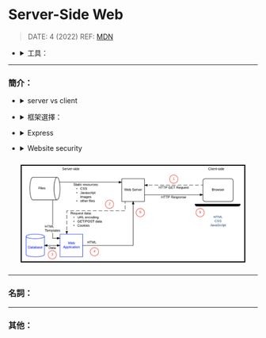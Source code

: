 <style> 
.imgBox{
  display: flex; 
  flex-direction: column; 
  margin: 5%; 
  justify-content: center;
  border: 2px solid black;
}
</style>

<!--  style  -->

###### <!-- ref -->

[mdn]: https://developer.mozilla.org/en-US/docs/Learn/Server-side/First_steps
[徹底理解 xss]: https://iter01.com/577498.html
[防禦 xss]: https://kknews.cc/zh-tw/tech/j8bx8p.html
[nosql injection]: https://www.invicti.com/blog/web-security/what-is-nosql-injection/
[mongodb]: https://www.mongodb.com/docs/manual/faq/fundamentals/#how-does-mongodb-address-sql-or-query-injection
[injection in mongodb]: https://zanon.io/posts/nosql-injection-in-mongodb/
[預防 ddos]: https://kknews.cc/zh-tw/news/j4g6nyy.html
[owasp top ten]: https://owasp.org/www-project-top-ten/
[vulnerability scanning tools]: https://owasp.org/www-community/Vulnerability_Scanning_Tools
[sql injection]: https://www.imperva.com/learn/application-security/sql-injection-sqli/
[owasp csrf]: https://owasp.org/www-community/attacks/csrf
[csrf1]: https://blog.techbridge.cc/2017/02/25/csrf-introduction/
[csrf2]: http://sj82516-blog.logdown.com/posts/1456564/site-form-to-send-security-configurations-using-recaptcha-with-csrf-token
[use of custom request headers]: https://cheatsheetseries.owasp.org/cheatsheets/Cross-Site_Request_Forgery_Prevention_Cheat_Sheet.html#use-of-custom-request-headers
[prototype pollution]: https://tech-blog.cymetrics.io/posts/huli/prototype-pollution/
[--disable-proto]: https://nodejs.org/api/cli.html#cli_disable_proto_mode
[官方 express middleware]: http://expressjs.com/en/resources/middleware.html
[error-first callbacks]: https://fredkschott.com/post/2014/03/understanding-error-first-callbacks-in-node-js/

 <!-- ref -->

# Server-Side Web

> DATE: 4 (2022)
> REF: [MDN]

<!-- 工具 -->

- <details close>
     <summary>工具：</summary>

  </details>

---

### 簡介：

<!-- server vs client -->

- <details close>
  <summary>server vs client</summary>

  - server-side：control what information is sent to the user
  - client-side：handle the structure and presentation of that data to the user

  </details>

<!-- 框架選擇： -->

- <details close>
  <summary>框架選擇：</summary>

  - 學習曲線

    - 使用語言
    - API 一致性
    - 文件品質
    - 社群活耀度

  - 開發速度 (Productivity)

    - 熟悉下，新增新功能、維護舊功能，所需時間

      - **目的/起源**：是否是為了解決特定問題所衍生的框架
      - **Opinionated**：固定推薦的寫法 vs 高彈性寫法(Express)
      - **Batteries included**：完整功能(Django) vs 輕量(Express)
      - **Good practices**：是否偏向某設計模式來設計 api

  - 效能 (Performance)

    - 一般較少考量

  - Caching support

    - 快取一些相同請求的 response
    - 通常可在 proxy, server, code, framework 等地方做不同程度的快取

  - 可擴展性 (Scalability)

    <!-- 考慮該框架是否適合各種擴展 -->

    - <details close>
        <summary>考慮該框架是否適合各種擴展</summary>

      - vertical scaling (垂直)：增強單一硬體設備
      - horizontal scaling (水平)：增多硬體設備
      - geographical scaling (地理)：改變主機地理位置

      </details>

  - 安全性 (Web security)

    - 考慮一些安全措施的預設值等等

  </details>

<!-- Express -->

- <details close>
  <summary>Express</summary>

  > REF: [官方 Express middleware]

  <!-- 描述： -->

  - <details close>
    <summary>描述：</summary>

    - 底層的 node 環境在單線程中使用輕量級多任務處理，而不是為每個 web 請求提供單獨的進程
    - the underlying node environment uses lightweight multitasking within a thread rather than spawning separate processes for every new web request

    </details>

  <!-- 特性： -->

  - <details close>
    <summary>特性：</summary>

    - unopinionated：較彈性、高度包容
    - middleware
    - [Error-First Callbacks]

    </details>

  <!-- 注意事項： -->

  - <details close>
    <summary>細節提醒：</summary>

    - `app.all("/", cb)`：所有種類的請求都包括，取代設定所有的 `app.get("/", cb)`, `app.post("/", cb)`,..., etc.

    - `express.Router()`：用來切 url (傾向於用 router 還是全部都寫完整 url？)

    - Middleware 是照順序進行的。
    - 支援所有 Node 支援的 DB

    <!-- call back： -->

    - <details close>
      <summary>call back：</summary>

      - Route：(req, res)
      - Middleware：(req, res, next)
      - Error：(err, req, res, next)

      </details>

    - Error Middleware 需最後 call，沒做則會把錯誤細節傳回 client

    - Http status code 需自行加入 Middleware 處理

    </details>

  </details>

<!-- Website security -->

- <details close>
  <summary>Website security</summary>

  > REF: [OWASP Top Ten]
  > 工具: [Vulnerability Scanning Tools]

  - 結論：不能相信任何來自於瀏覽器的資料 ＆ 所有資料都需消毒過濾

  <!-- XSS (Cross-Site Scripting) -->

  - <details close>
    <summary>XSS (Cross-Site Scripting)</summary>

    > REF: [徹底理解 XSS] | [防禦 XSS] | [Prototype Pollution]

    - 常見的攻擊
    - 使客戶端被嵌入 `client-side scripts`
      (可能獲得瀏覽器裡使用者的資訊)
    - 注意標籤：`<script>`, `<object>`, `<embed>`, `<link>`
    - input sanitization：server 的預防處理

    - 常見漏洞：

      - 前端程式碼漏洞：

        - DOM-Based XSS

      - 後端程式碼漏洞：

        <!-- Reflected XSS -->

        - <details close>
          <summary>Reflected XSS</summary>

          - 例如 url ?query 後面加 `<script>`

          </details>

        <!-- Persistent XSS (Stored XSS) -->

        - <details close>
          <summary>Persistent XSS (Stored XSS)</summary>

          - 例如留言板打 `<script>`

          </details>

      - 瀏覽器或外掛漏洞：

        <!-- Universal XSS (UXSS) -->

        - <details close>
          <summary>Universal XSS (UXSS)</summary>

          - 網站寫好也無法防

          </details>

      - 其他漏洞

        <!-- Mutation-based (mXSS) -->

        - <details close>
          <summary>Mutation-based (mXSS)</summary>

          - 例如 `innerHTML`

          </details>

      - 延伸：

        <!-- Prototype Pollution -->

        - <details close>
          <summary>Prototype Pollution</summary>

          - 解法：

            - 過濾 `__proto__` & `prototype`
            - 用 Object.create(null) 建立則沒有 prototype
            - 用 Map 取代 Object (Map 的 prototype 也是會被污染，例如改掉 `.get`)
            - `Object.freeze(Object.prototype)` 使凍結 Object.prototype，不可再更改
            - NodeJS [--disable-proto] 關掉 `__proto__`

          </details>

    </details>

  <!-- SQL injection -->

  - <details close>
    <summary>SQL injection</summary>

    <!-- SQL -->

    - <details close>
      <summary>SQL</summary>

      > REF: [SQL Injection]

      - 可能會給你含有 SQL 的 input，需要轉換特殊字元來預防
      - 種類：
        - In-band SQLi
          - Error-based SQLi
          - Union-based SQLi
        - Inferential (Blind) SQLi
          - Boolean
          - Time-based
        - Out-of-band SQLi

      ```
      EX.
      statement = `SELECT * FROM users WHERE name = '${userName}';`

      // [正常] 當 input userName = "A"
      SELECT * FROM users WHERE name = 'A';

      // [攻擊] 當 input userName = "A';DROP TABLE users; SELECT * FROM userinfo WHERE 't' = 't"
      SELECT * FROM users WHERE name = 'A';DROP TABLE users; SELECT * FROM userinfo WHERE 't' = 't';

      // [防守] 將特殊字元轉換
      SELECT * FROM users WHERE name = 'a\';DROP TABLE users; SELECT * FROM userinfo WHERE \'t\' = \'t';
      ```

      </details>

    <!-- NoSQL -->

    - <details close>
      <summary>NoSQL (TODO: 再 coding 確認一下)</summary>

      - TODO:
        - 確認 mogoose 做到什麼地步
        - 確認除了 `$where` 那類的，其他有沒有機會 MongoDB Injection

      > REF: [NoSQL Injection] | [MongoDB] | [Injection in MongoDB]

      - NoSQL 更危險，因為 SQL 用專用語法，但 NoSQL 是用各自的編寫語言來查詢 (e.g. javascript)，因此可用 Injection 做更多事。
      - MongoDB：

        - 使用 `BSON` 封裝資料，所以不會被 inject script，但有後門
        - 開放使用程式碼：`$where`, `mapReduce`, `$accumulator`, `$function`

      ```
      EX.
      db.collection.find( { $where: function() {
        return (this.name == $userData) } } );

      // [正常] 當 $userData = "A"
      db.collection.find( { $where: function() {
        return (this.name == 'A' ) } } );

      // [攻擊] 當 $userData = "A'; sleep(5000); '"
      db.collection.find( { $where: function() {
        return (this.name == 'A'; sleep(5000); '' ) } } );
      ```

      </details>

    </details>

  <!-- CSRF (Cross-Site Request Forgery) -->

  - <details close>
    <summary>CSRF (Cross-Site Request Forgery) (XSRF)</summary>

    > REF: [OWASP CSRF] | [CSRF1] | [CSRF2]

    - 不知道被攻擊者的資訊，完全是他自己送出給 Server
    - 使用者者點擊連結，送出 `攻擊者包裝好的 Request` + `使用者的 Cookie`
    - 解法：

      <!-- CSRF token -->

      - <details close>
        <summary>CSRF token</summary>

        - Server response form 時，附帶隱藏的 CSRF token，POST 之後，Server 比對是否 token 沒變

        </details>

      <!-- reCAPTCHA -->

      - <details close>
        <summary>reCAPTCHA</summary>

        - google 推出的「我不是機器人」防堵自動化填寫，也可防堵 CSRF

        </details>

      - 使用者自己輸入一個不存在 Cookie 的資料

      - Multi-Step Transactions

      <!-- client-side Double Submit Cookie -->

      - <details close>
        <summary>client-side Double Submit Cookie</summary>

        - Request 發送前，在 client 生成 token 存入 Cookie & Form，到 Server 時比對兩者

        </details>

      <!-- 部分瀏覽器支援 SameSite cookie -->

      - <details close>
        <summary>部分瀏覽器支援 SameSite cookie</summary>

        - 在 a.com 發送 b.com 的 request，則不帶 b.com cookie
        - Strict：嚴格，通通限制 (預設)
        - Lax：POST, PUT, DELETE, etc. 才會限制

        ```
        EX.
        Set-Cookie: session_id=123; SameSite=Lax
        ```

        </details>

      - [Use of Custom Request Headers] (最推薦？)

    </details>

  <!-- Other threats -->

  - <details close>
    <summary>Other threats</summary>

    <!-- Clickjacking (劫持) -->

    - <details close>
      <summary>Clickjacking (劫持)</summary>

      - 將官方嵌入 `<iframe>` 偽造成官方，騙使用者點擊你的按鈕
      - 解法：可設定成不可被嵌入 `<iframe>`

      </details>

    <!-- DoS (Denial of Service) -->

    - <details close>
      <summary>DoS (Denial of Service)</summary>

      - DDoS (Distributed Denial of Service)
      - 解法：
        - [預防 DdoS]
        - 強化防火墻，限制異常 IP
        - 提升設備規格，使有更多應對時間
        - 內部監控，異常流量警報
        - 過濾所有 RFC1918 IP 位址

      </details>

    <!-- Directory Traversal (File and disclosure) -->

    - <details close>
      <summary>Directory Traversal (File and disclosure)</summary>

      - 攻擊者嘗試訪問 Server 文件
      - 過濾 Client 傳送類似 `../../` 的內容

      </details>

    <!-- File Inclusion -->

    - <details close>
      <summary>File Inclusion</summary>

      - 解法：過濾傳送的 file

      </details>

    <!-- Command Injection -->

    - <details close>
      <summary>Command Injection</summary>

      - 解法：過濾可能會用在 command line 的 input

      </details>

    </details>

  </details>

<!-- 大圖 -->

<div class="imgBox" >
  <img src="../image/Server/simple _dynamic_website.png" alt="simple _dynamic_website.png" />
</div>

---

### 名詞：

---

### 其他：
